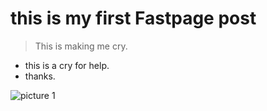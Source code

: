 # this is my first Fastpage post
> This is making me cry.

- this is a cry for help.
- thanks.

![picture 1](../../images/ffb632499f03e34d238eedf277a0c2904b6ac52201b7565c59fd7dfe19114e8c.png)  


